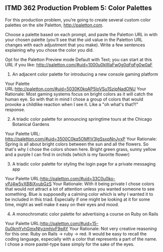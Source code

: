 ## ITMD 362 Production Problem 5: Color Palettes

For this production problem, you’re going to create several custom color palettes on the site Paletton, http://paletton.com.

Choose a palette based on each prompt, and paste the Paletton URL in with your chosen palette (you’ll see that the uid value in the Paletton URL changes with each adjustment that you make). Write a few sentences explaining why you chose the color you did.

Opt for the Paletton Preview mode Default with Text; you can start at this URL if you like: http://paletton.com/#uid=1000u0kllllaFw0g0qFqFg0w0aF

1. An adjacent color palette for introducing a new console gaming platform

Your Palette URL:http://paletton.com/#uid=5030K0koAP5IoVSu1SzjpNadONU
Your Rationale: Most gaming systems focus on bright colors as it will catch the human eye. So with that in mind I chose a group of colors that would provoke a childlike reaction when I see it. Like a "oh what's that?!" response.

2. A triadic color palette for announcing springtime tours at the Chicago Botanical Gardens

Your Palette URL: http://paletton.com/#uid=3500C0kq5OMfiV3lgSsxpNnJyxP
Your Rationale: Spring is all about bright colors between the sun and all the flowers. So that's why I chose the colors shown here. Bright green grass, sunny yellow and a purple I can find in orchids (which is my favorite flower)

3. A triadic color palette for styling the login page for a private messaging app

Your Palette URL:http://paletton.com/#uid=33C0u0ko-vPJ4w5vXB8iXvubGzS
Your Rationale: With it being private I chose colors that would not attract a lot of attention unless you wanted someone to see something. Blue is supposedly a calming color which is why I wanted it to be included in this triad. Especially if one might be looking at it for some time, might as well make it easy on their eyes and mood.


4. A monochromatic color palette for advertising a course on Ruby on Rails

Your Palette URL:http://paletton.com/#uid=15-0u0kmYvhGmxNtyzmhjvF9eAY
Your Rationale: Not very creative reasoning for this one: Ruby on Rails -> ruby -> red. It would be easy to recall the coding language, especially with a color that represents a part of the name. I chose a more pastel-type base simply for the sake of the eyes.

